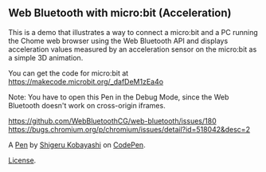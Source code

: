 Web Bluetooth with micro:bit (Acceleration)
-------------------------------------------
This is a demo that illustrates a way to connect a micro:bit and a PC running the Chome web browser using the Web Bluetooth API and displays acceleration values measured by an acceleration sensor on the micro:bit as a simple 3D animation.

You can get the code for micro:bit at https://makecode.microbit.org/_dafDeM1zEa4o

Note: You have to open this Pen in the Debug Mode, since the Web Bluetooth doesn't work on cross-origin iframes.

https://github.com/WebBluetoothCG/web-bluetooth/issues/180
https://bugs.chromium.org/p/chromium/issues/detail?id=518042&desc=2

A [Pen](https://codepen.io/kotobuki/pen/JmGEzX) by [Shigeru Kobayashi](https://codepen.io/kotobuki) on [CodePen](https://codepen.io).

[License](https://codepen.io/kotobuki/pen/JmGEzX/license).